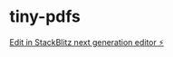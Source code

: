 # tiny-pdfs

[Edit in StackBlitz next generation editor ⚡️](https://stackblitz.com/~/github.com/marcus-clay/tiny-pdfs)